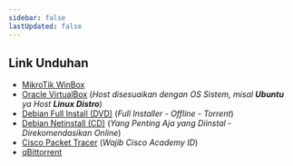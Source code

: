 ```yaml
---
sidebar: false
lastUpdated: false
---
```

## Link Unduhan
- [MikroTik WinBox](https://mt.lv/winbox64)
- [Oracle VirtualBox](https://www.virtualbox.org/wiki/Downloads) (*Host disesuaikan dengan OS Sistem, misal* ***Ubuntu*** *ya Host* ***Linux Distro***)
- [Debian Full Install (DVD)](https://cdimage.debian.org/debian-cd/current/amd64/bt-dvd/) (*Full Installer - Offline - Torrent*)
- [Debian Netinstall (CD)](https://cdimage.debian.org/debian-cd/current/amd64/iso-cd/) (*Yang Penting Aja yang Diinstal - Direkomendasikan Online*)
- [Cisco Packet Tracer](https://www.netacad.com/courses/packet-tracer) (*Wajib Cisco Academy ID*)
- [qBittorrent](https://qbittorrent.com)
